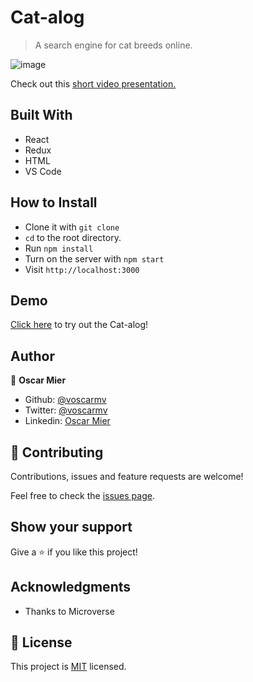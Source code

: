 # Cat-alog

> A search engine for cat breeds online.

![image](https://user-images.githubusercontent.com/2739245/112683539-55471780-8e37-11eb-8cf2-881a71ee8968.png)

Check out this [short video presentation.](https://youtu.be/HQvMdBYEZQk)

## Built With

- React
- Redux
- HTML
- VS Code

## How to Install

- Clone it with `git clone` 
- `cd` to the root directory.
- Run `npm install`
- Turn on the server with `npm start`
- Visit `http://localhost:3000`

## Demo
[Click here](https://cat-alog.netlify.app/) to try out the Cat-alog!

## Author

👤 **Oscar Mier**
- Github: [@voscarmv](https://github.com/voscarmv)
- Twitter: [@voscarmv](https://twitter.com/voscarmv)
- Linkedin: [Oscar Mier](https://www.linkedin.com/in/oscar-mier-072984196/) 

## 🤝 Contributing

Contributions, issues and feature requests are welcome!

Feel free to check the [issues page](../../issues/).

## Show your support

Give a ⭐️ if you like this project!

## Acknowledgments

- Thanks to Microverse

## 📝 License

This project is [MIT](./LICENSE) licensed.
